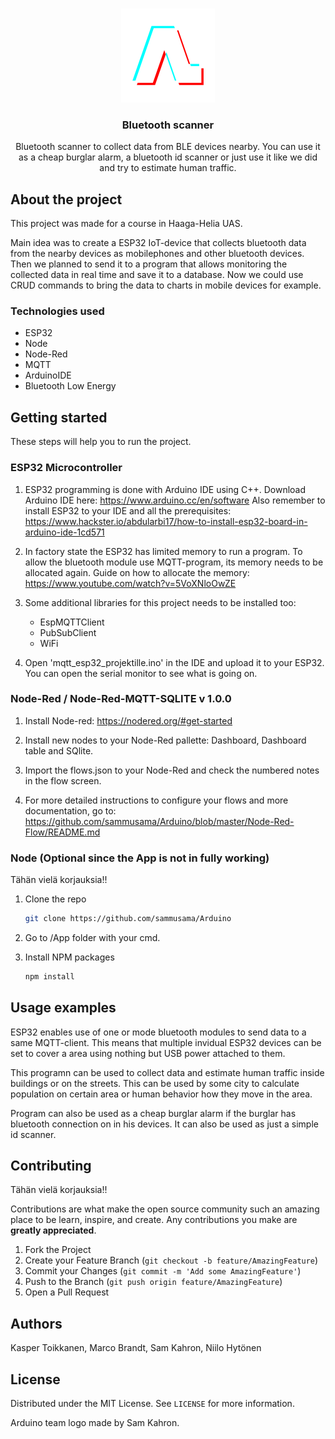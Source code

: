 <!-- PROJECT LOGO -->
<br />
<p align="center">
  <a href="https://github.com/sammusama/Arduino/blob/master">
    <img src="arduino.png" alt="Logo" width="150" height="150">
  </a>

  <h3 align="center">Bluetooth scanner</h3>

  <p align="center">
    Bluetooth scanner to collect data from BLE devices nearby. You can use it as a cheap burglar alarm, a bluetooth id scanner or just use it like we did and try to estimate human traffic.
  
  </p>
</p>





<!-- ABOUT THE PROJECT -->
## About the project

This project was made for a course in Haaga-Helia UAS.  

Main idea was to create a ESP32 IoT-device that collects bluetooth data from the nearby devices as mobilephones and other bluetooth devices.  
Then we planned to send it to a program that allows monitoring the collected data in real time and save it to a database. 
Now we could use CRUD commands to bring the data to charts in mobile devices for example. 


### Technologies used

* ESP32
* Node
* Node-Red
* MQTT
* ArduinoIDE
* Bluetooth Low Energy



<!-- GETTING STARTED -->
## Getting started

These steps will help you to run the project.

### ESP32 Microcontroller

1. ESP32 programming is done with Arduino IDE using C++. 
   Download Arduino IDE here:  https://www.arduino.cc/en/software
   Also remember to install ESP32 to your IDE and all the prerequisites: https://www.hackster.io/abdularbi17/how-to-install-esp32-board-in-arduino-ide-1cd571

2. In factory state the ESP32 has limited memory to run a program. To allow the bluetooth module use MQTT-program, its memory needs to be allocated again.
   Guide on how to allocate the memory: https://www.youtube.com/watch?v=5VoXNloOwZE

3. Some additional libraries for this project needs to be installed too:

   * EspMQTTClient
   * PubSubClient
   * WiFi
   
4. Open 'mqtt_esp32_projektille.ino' in the IDE and upload it to your ESP32.
   You can open the serial monitor to see what is going on.


### Node-Red / Node-Red-MQTT-SQLITE v 1.0.0

1. Install Node-red: https://nodered.org/#get-started

2. Install new nodes to your Node-Red pallette: Dashboard, Dashboard table and SQlite.

3. Import the flows.json to your Node-Red and check the numbered notes in the flow screen.

4. For more detailed instructions to configure your flows and more documentation, go to: https://github.com/sammusama/Arduino/blob/master/Node-Red-Flow/README.md



### Node (Optional since the App is not in fully working)

Tähän vielä korjauksia!!

1. Clone the repo
   ```sh
   git clone https://github.com/sammusama/Arduino
   ```

2. Go to /App folder with your cmd.

3. Install NPM packages
   ```sh
   npm install
   ```



<!-- USAGE EXAMPLES -->
## Usage examples

 ESP32 enables use of one or mode bluetooth modules to send data to a same MQTT-client. This means that multiple invidual ESP32 devices can be set to cover a area using nothing but USB power attached to them.  
 
 This programn can be used to collect data and estimate human traffic inside buildings or on the streets. This can be used by some city to calculate population on certain area or human behavior how they move in the area.

 Program can also be used as a cheap burglar alarm if the burglar has bluetooth connection on in his devices. It can also be used as just a simple id scanner.
 
 

<!-- CONTRIBUTING -->
## Contributing

Tähän vielä korjauksia!!
 
Contributions are what make the open source community such an amazing place to be learn, inspire, and create. Any contributions you make are **greatly appreciated**.

1. Fork the Project
2. Create your Feature Branch (`git checkout -b feature/AmazingFeature`)
3. Commit your Changes (`git commit -m 'Add some AmazingFeature'`)
4. Push to the Branch (`git push origin feature/AmazingFeature`)
5. Open a Pull Request

<!-- AUTHORS -->
## Authors

Kasper Toikkanen, Marco Brandt, Sam Kahron, Niilo Hytönen

<!-- LICENSE -->
## License

Distributed under the MIT License. See `LICENSE` for more information.

Arduino team logo made by Sam Kahron.


